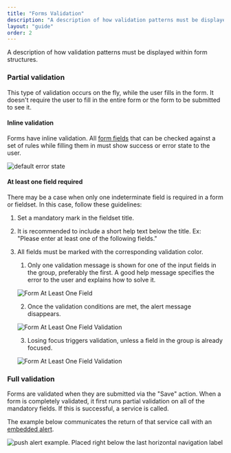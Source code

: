 ```yaml
---
title: "Forms Validation"
description: "A description of how validation patterns must be displayed within form structures."
layout: "guide"
order: 2
---
```


<div class="page-description">A description of how validation patterns must be displayed within form structures.</div>

### Partial validation

This type of validation occurs on the fly, while the user fills in the form. It doesn't require the user to fill in the entire form or the form to be submitted to see it.

#### Inline validation

Forms have inline validation. All [form fields](../text_input) that can be checked against a set of rules while filling them in must show success or error state to the user.

![default error state](/images/lexicon/InputHelpTextError.jpg)

#### At least one field required

There may be a case when only one indeterminate field is required in a form or fieldset. In this case, follow these guidelines:

1. Set a mandatory mark in the fieldset title.
2. It is recommended to include a short help text below the title. Ex: "Please enter at least one of the following fields."
3. All fields must be marked with the corresponding validation color.
    1. Only one validation message is shown for one of the input fields in the group, preferably the first. A good help message specifies the error to the user and explains how to solve it.

    ![Form At Least One Field](/images/lexicon/FormAtLeastOneField.jpg)

    2. Once the validation conditions are met, the alert message disappears.

    ![Form At Least One Field Validation](/images/lexicon/FormAtLeastOneFieldValidation.jpg)
    
    3. Losing focus triggers validation, unless a field in the group is already focused.

    ![Form At Least One Field Validation](/images/lexicon/FormAtLeastOneFieldSuccess.jpg)

### Full validation

Forms are validated when they are submitted via the "Save" action. When a form is completely validated, it first runs partial validation on all of the mandatory fields. If this is successful, a service is called.

The example below communicates the return of that service call with an [embedded alert](../../alerts).

![push alert example. Placed right below the last horizontal navigation label](/images/lexicon/AlertEmbeddedExample.png)
